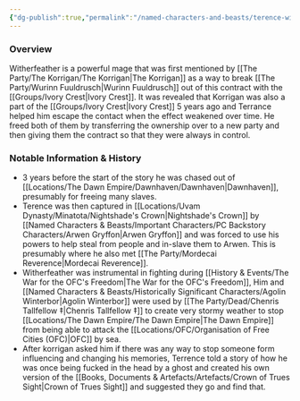 ```yaml
---
{"dg-publish":true,"permalink":"/named-characters-and-beasts/terence-witherfeather/","tags":["NPC"],"noteIcon":""}
---
```



### Overview
Witherfeather is a powerful mage that was first mentioned by [[The Party/The Korrigan/The Korrigan\|The Korrigan]] as a way to break [[The Party/Wurinn Fuuldrusch\|Wurinn Fuuldrusch]] out of this contract with the [[Groups/Ivory Crest\|Ivory Crest]]. It was revealed that Korrigan was also a part of the [[Groups/Ivory Crest\|Ivory Crest]] 5 years ago and Terrance helped him escape the contact when the effect weakened over time. He freed both of them by transferring the ownership over to a new party and then giving them the contract so that they were always in control. 

### Notable Information & History 
- 3 years before the start of the story he was chased out of [[Locations/The Dawn Empire/Dawnhaven/Dawnhaven\|Dawnhaven]], presumably for freeing many slaves.
- Terence was then captured in [[Locations/Uvam Dynasty/Minatota/Nightshade's Crown\|Nightshade's Crown]] by [[Named Characters & Beasts/Important Characters/PC Backstory Characters/Arwen Gryffon\|Arwen Gryffon]] and was forced to use his powers to help steal from people and in-slave them to Arwen. This is presumably where he also met [[The Party/Mordecai Reverence\|Mordecai Reverence]]. 
- Witherfeather was instrumental in fighting during [[History & Events/The War for the OFC's Freedom\|The War for the OFC's Freedom]], Him and [[Named Characters & Beasts/Historically Significant  Characters/Agolin Winterbor\|Agolin Winterbor]] were used by [[The Party/Dead/Chenris Tallfellow ‡\|Chenris Tallfellow ‡]] to create very stormy weather to stop [[Locations/The Dawn Empire/The Dawn Empire\|The Dawn Empire]] from being able to attack the [[Locations/OFC/Organisation of Free Cities (OFC)\|OFC]] by sea. 
- After korrigan asked him if there was any way to stop someone form influencing and changing his memories, Terrence told a story of how he was once being fucked in the head by a ghost and created his own version of the [[Books, Documents & Artefacts/Artefacts/Crown of Trues Sight\|Crown of Trues Sight]] and suggested they go and find that.